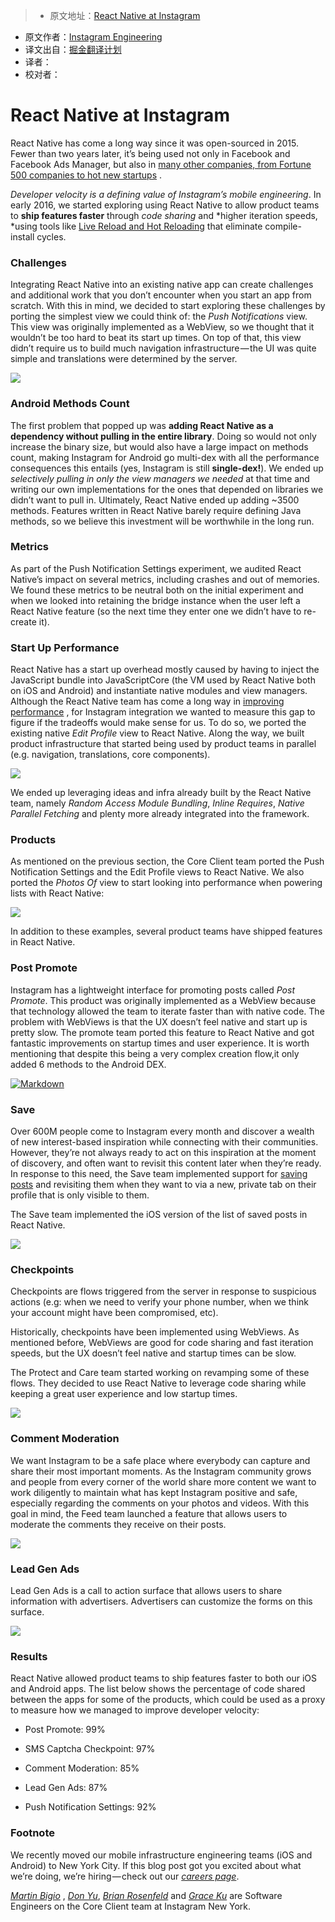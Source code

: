 > * 原文地址：[React Native at Instagram](https://engineering.instagram.com/react-native-at-instagram-dd828a9a90c7#.qkzn45yv0)
* 原文作者：[Instagram Engineering
](https://engineering.instagram.com/@InstagramEng?source=post_header_lockup)
* 译文出自：[掘金翻译计划](https://github.com/xitu/gold-miner)
* 译者：
* 校对者：


# React Native at Instagram #

React Native has come a long way since it was open-sourced in 2015. Fewer than two years later, it’s being used not only in Facebook and Facebook Ads Manager, but also in [many other companies, from Fortune 500 companies to hot new startups](https://facebook.github.io/react-native/showcase.html) . 
 
*Developer velocity is a defining value of Instagram’s mobile engineering*. In early 2016, we started exploring using React Native to allow product teams to **ship features faster** through *code sharing* and *higher iteration speeds, *using tools like [Live Reload and Hot Reloading](https://facebook.github.io/react-native/blog/2016/03/24/introducing-hot-reloading.html)  that eliminate compile-install cycles.

### Challenges ###

Integrating React Native into an existing native app can create challenges and additional work that you don’t encounter when you start an app from scratch. With this in mind, we decided to start exploring these challenges by porting the simplest view we could think of: the *Push Notifications* view. This view was originally implemented as a WebView, so we thought that it wouldn’t be too hard to beat its start up times. On top of that, this view didn’t require us to build much navigation infrastructure — the UI was quite simple and translations were determined by the server.

<img class="progressiveMedia-noscript js-progressiveMedia-inner" src="https://cdn-images-1.medium.com/max/1600/1*nfLpyxC12oY9j9eBKBVmhA.png">

### Android Methods Count ###

The first problem that popped up was **adding React Native as a dependency without pulling in the entire library**. Doing so would not only increase the binary size, but would also have a large impact on methods count, making Instagram for Android go multi-dex with all the performance consequences this entails (yes, Instagram is still **single-dex!**). We ended up *selectively pulling in only the view managers we needed* at that time and writing our own implementations for the ones that depended on libraries we didn’t want to pull in. Ultimately, React Native ended up adding ~3500 methods. Features written in React Native barely require defining Java methods, so we believe this investment will be worthwhile in the long run.

### Metrics ###

As part of the Push Notification Settings experiment, we audited React Native’s impact on several metrics, including crashes and out of memories. We found these metrics to be neutral both on the initial experiment and when we looked into retaining the bridge instance when the user left a React Native feature (so the next time they enter one we didn’t have to re-create it).

### Start Up Performance ###

React Native has a start up overhead mostly caused by having to inject the JavaScript bundle into JavaScriptCore (the VM used by React Native both on iOS and Android) and instantiate native modules and view managers. Although the React Native team has come a long way in [improving performance](https://code.facebook.com/posts/895897210527114/dive-into-react-native-performance/) , for Instagram integration we wanted to measure this gap to figure if the tradeoffs would make sense for us. To do so, we ported the existing native *Edit Profile* view to React Native. Along the way, we built product infrastructure that started being used by product teams in parallel (e.g. navigation, translations, core components).

<img class="progressiveMedia-noscript js-progressiveMedia-inner" src="https://cdn-images-1.medium.com/max/1600/1*m3LQkenqjW9XgY1rSZsXfg.png">

We ended up leveraging ideas and infra already built by the React Native team, namely *Random Access Module Bundling*, *Inline Requires*, *Native Parallel Fetching* and plenty more already integrated into the framework.

### Products ###

As mentioned on the previous section, the Core Client team ported the Push Notification Settings and the Edit Profile views to React Native. We also ported the *Photos Of* view to start looking into performance when powering lists with React Native:

<img class="progressiveMedia-noscript js-progressiveMedia-inner" src="https://cdn-images-1.medium.com/max/1600/1*Z5v92B0R1s6JKzRxvWmZ1A.png">

In addition to these examples, several product teams have shipped features in React Native.

### Post Promote ###

Instagram has a lightweight interface for promoting posts called *Post Promote*. This product was originally implemented as a WebView because that technology allowed the team to iterate faster than with native code. The problem with WebViews is that the UX doesn’t feel native and start up is pretty slow. The promote team ported this feature to React Native and got fantastic improvements on startup times and user experience. It is worth mentioning that despite this being a very complex creation flow,it only added 6 methods to the Android DEX.

[![Markdown](http://p1.bpimg.com/1949/5f46ccb1c23ebc2b.png)](https://youtu.be/DvM4DGEd7lg)

### Save ###

Over 600M people come to Instagram every month and discover a wealth of new interest-based inspiration while connecting with their communities. However, they’re not always ready to act on this inspiration at the moment of discovery, and often want to revisit this content later when they’re ready. In response to this need, the Save team implemented support for [saving posts](http://blog.instagram.com/post/154465796577/161214-savedposts)  and revisiting them when they want to via a new, private tab on their profile that is only visible to them.
 
The Save team implemented the iOS version of the list of saved posts in React Native.

<img class="progressiveMedia-noscript js-progressiveMedia-inner" src="https://cdn-images-1.medium.com/max/1600/1*091Mys29WC9lIAWds-TAWw.png">

### Checkpoints ###

Checkpoints are flows triggered from the server in response to suspicious actions (e.g: when we need to verify your phone number, when we think your account might have been compromised, etc).
 
Historically, checkpoints have been implemented using WebViews. As mentioned before, WebViews are good for code sharing and fast iteration speeds, but the UX doesn’t feel native and startup times can be slow. 
 
The Protect and Care team started working on revamping some of these flows. They decided to use React Native to leverage code sharing while keeping a great user experience and low startup times.

<img class="progressiveMedia-noscript js-progressiveMedia-inner" src="https://cdn-images-1.medium.com/max/1600/1*n-_t4z09MG35Z6GSQVnU1g.png">

### Comment Moderation ###

We want Instagram to be a safe place where everybody can capture and share their most important moments. As the Instagram community grows and people from every corner of the world share more content we want to work diligently to maintain what has kept Instagram positive and safe, especially regarding the comments on your photos and videos. With this goal in mind, the Feed team launched a feature that allows users to moderate the comments they receive on their posts.

<img class="progressiveMedia-noscript js-progressiveMedia-inner" src="https://cdn-images-1.medium.com/max/1600/1*XZpJHRB1tZotUO8ko_wI0w.png">

### Lead Gen Ads ###

Lead Gen Ads is a call to action surface that allows users to share information with advertisers. Advertisers can customize the forms on this surface.

<img class="progressiveMedia-noscript js-progressiveMedia-inner" src="https://cdn-images-1.medium.com/max/1600/1*W_TAz1BrjzN-YUGL5vASNQ.png">

### Results ###

React Native allowed product teams to ship features faster to both our iOS and Android apps. The list below shows the percentage of code shared between the apps for some of the products, which could be used as a proxy to measure how we managed to improve developer velocity:

- Post Promote: 99%

- SMS Captcha Checkpoint: 97%

- Comment Moderation: 85%

- Lead Gen Ads: 87%

- Push Notification Settings: 92%

### Footnote ###

We recently moved our mobile infrastructure engineering teams (iOS and Android) to New York City. If this blog post got you excited about what we’re doing, we’re hiring — check out our [*careers page*](https://www.instagram.com/about/jobs/).

[*Martin Bigio*](https://twitter.com/martinbigio) , [*Don Yu*](http://github.com/donyu), [*Brian Rosenfeld*](https://www.instagram.com/brosenfeld/) and [*Grace Ku*](http://twitter.com/cakerug)  are Software Engineers on the Core Client team at Instagram New York.
